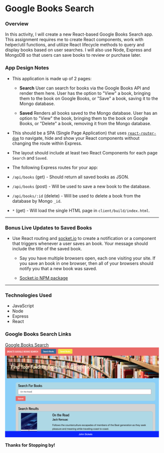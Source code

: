 # Google Books Search

### Overview

In this activity, I will create a new React-based Google Books Search app. This assignment requires me to create React components, work with helper/util functions, and utilize React lifecycle methods to query and display books based on user searches. I will also use Node, Express and MongoDB so that users can save books to review or purchase later.

### App Design Notes

* This application is made up of 2 pages:

  * __Search__ User can search for books via the Google Books API and render them here. User has the option to "View" a book, bringing them to the book on Google Books, or "Save" a book, saving it to the Mongo database.

  * __Saved__ Renders all books saved to the Mongo database. User has an option to "View" the book, bringing them to the book on Google Books, or "Delete" a book, removing it from the Mongo database.

* This should be a SPA (Single Page Application) that uses [`react-router-dom`](https://github.com/reactjs/react-router) to navigate, hide and show your React components without changing the route within Express.

* The layout should include at least two React Components for each page `Search` and `Saved`.

* The following Express routes for your app:

* `/api/books` (get) - Should return all saved books as JSON.

* `/api/books` (post) - Will be used to save a new book to the database.

* `/api/books/:id` (delete) - Will be used to delete a book from the database by Mongo `_id`.

* `*` (get) - Will load the single HTML page in `client/build/index.html`. 

- - -

### Bonus Live Updates to Saved Books

* Use React routing and [socket.io](http://socket.io) to create a notification or a component that triggers whenever a user saves an book. Your message should include the title of the saved book.

  * Say you have multiple browsers open, each one visiting your site. If you save an book in one browser, then all of your browsers should notify you that a new book was saved.

  * [Socket.io NPM package](https://www.npmjs.com/package/socket.io)
  
 - - - 

### Technologies Used

* JavaScript
* Node
* Express
* React

### Google Books Search Links

[Google Books Search](https://book-search-sickels.herokuapp.com/)
![Google Books Search](client/public/thumb.png)

**Thanks for Stopping by!**
